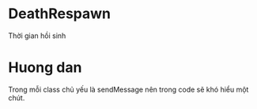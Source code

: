# DeathRespawn
Thời gian hồi sinh
# Huong dan
Trong mỗi class chủ yếu là sendMessage nên trong code sẽ khó hiểu một chút.
